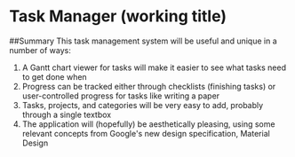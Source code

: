 # Task Manager (working title)
##Summary
This task management system will be useful and unique in a number of ways:
 1. A Gantt chart viewer for tasks will make it easier to see what tasks need to get done when
 2. Progress can be tracked either through checklists (finishing tasks) or user-controlled
    progress for tasks like writing a paper
 3. Tasks, projects, and categories will be very easy to add, probably through a single textbox
 4. The application will (hopefully) be aesthetically pleasing, using some relevant concepts
    from Google's new design specification, Material Design
